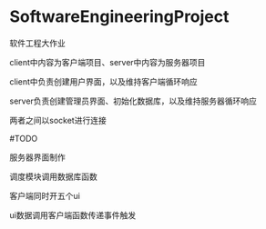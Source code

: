 # SoftwareEngineeringProject
软件工程大作业


client中内容为客户端项目、server中内容为服务器项目

client中负责创建用户界面，以及维持客户端循环响应

server负责创建管理员界面、初始化数据库，以及维持服务器循环响应

两者之间以socket进行连接

#TODO

服务器界面制作

调度模块调用数据库函数

客户端同时开五个ui

ui数据调用客户端函数传递事件触发